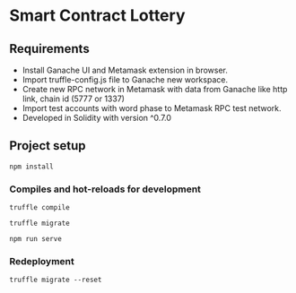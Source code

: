 # Smart Contract Lottery

## Requirements
- Install Ganache UI and Metamask extension in browser.
- Import truffle-config.js file to Ganache new workspace.
- Create new RPC network in Metamask with data from Ganache like http link, chain id (5777 or 1337)
- Import test accounts with word phase to Metamask RPC test network.
- Developed in Solidity with version ^0.7.0
## Project setup
```
npm install
```

### Compiles and hot-reloads for development
```
truffle compile
```

```
truffle migrate
```

```
npm run serve
```

### Redeployment
```
truffle migrate --reset
```



